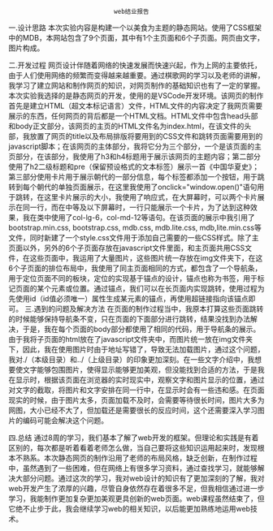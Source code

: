                                  web结业报告
一.设计思路
本次实验内容是构建一个以美食为主题的静态网站。使用了CSS框架中的MDB，本网站包含了9个页面，其中有1个主页面和6个子页面。网页由文字，图片构成。

二.开发过程
网页设计伴随着网络的快速发展而快速兴起，作为上网的主要依托，由于人们使用网络的频繁而变得越来越重要。通过棋歌网的学习以及老师的讲解，我学习了建立网站和制作网页的知识，对网页制作的基础知识也有了一定的掌握。本次实验我选择的是静态网页的开发，使用的是VSCode开发环境。该网页的制作首先是建立HTML（超文本标记语言）文件，HTML文件的内容决定了我网页需要展示的东西，任何网页的背后都是一个HTML文档。HTML文件中包含head头部和body正文部分，该网页的主页的HTML文件名为index.html，在该文件的头部，我放置了网页的title以及布局排版将要用到的CSS文件和跳转页面需要用到的javascript脚本；在该网页的主体部分，我将它分为三个部分，一个是该页面的主页部分，在该部分，我使用了h3和h4标题用于展示该网页的主题内容；第二部分使用了h2二级标题和pre（保留预设格式的文本标签）展示一首《中国华夏史》；第三部分使用卡片用于展示朝代的一部分信息，每个标签都添加一个按钮，用于跳转到每个朝代的单独页面展示，在这里我使用了onclick="window.open()"语句用于跳转，在这里卡片展示的大小，我使用了响应式，在大屏幕时，可以两个卡片展示在同一行，而在中等及以下屏幕时，一行只能展示一个卡片，为了达到这种效果，我在类中使用了col-lg-6，col-md-12等语句。在该页面的展示中我引用了bootstrap.min.css, bootstrap.css, mdb.css, mdb.lite.css, mdb,lite.min.css等文件，同时新建了一个style.css文件用于添加自己需要的一些CSS样式。除了主页面以外，另外的6个子页面存放在javascript文件里面，和主页面共用CSS文件，在这些页面中，我运用了大量图片，这些图片统一存放在img文件夹下，在这6个子页面的排位布局中，我使用了同主页面相同的方式，都包含了一个导航条，用于定位页面不同的板块，定位的实现基于锚点的设计，锚点也称为书签，用于标记页面的某个元素或位置。通过锚点，我们可以在长页面内实现跳转，使用过程为先使用id（id值必须唯一）属性生成某元素的锚点，再使用超链接指向该锚点即可。
三.遇到的问题及解决方法
在页面的制作过程当中，我原本打算这些页面跳转的时候能够保持导航条不变，只在页面的下面部分进行跳转，结果没找到办法解决，于是，我在每个页面的body部分都使用了相同的代码，用于导航条的展示。由于我将子页面的html放在了javascript文件夹中，而图片统一放在img文件夹下，因此，我在使用图片时由于地址写错了，导致无法加载图片，通过这个问题，我对./（本级目录）和../（上级目录）的印象更加深刻。在一些文字介绍中，我想要使文字能够包围图片，使得显示能够更加美观，但没能找到合适的方法，于是我在显示时，根据该页面在浏览器的实时现实中，观察文字和图片显示的位置，通过对文字的截取，将图片和文字安排在同一行中，在显示时会有一些违和感。在页面现实的时候，由于图片太多，页面加载不及时，会需要等待很长时间，图片大多为网图，大小已经不大了，但加载还是需要很长的反应时间，这个还需要深入学习图片的编码可能会解决这个问题。

四.总结
通过8周的学习，我们基本了解了web开发的框架。但理论和实践是有着区别的，每次都是听着看着老师怎么做，当自己要将这些知识运用起来时，发现根本不熟系。本次静态网页的制作沿用了老师的布局风格，缺乏创新，在制作过程中，虽然遇到了一些困难，但在网络上有很多学习资料，通过查找学习，就能够解决大部分问题。通过这次的学习，我对web设计的知识有了更加深刻的了解，我对web开发产生了浓厚的兴趣，尽管自身依然存在着很多不足，但我相信通过进一步学习，我能制作更加复杂更加美观更具创新的web页面。web课程虽然结束了，但它绝不止步于此，我会继续学习web的相关知识，以后能更加熟练地运用web技术。

